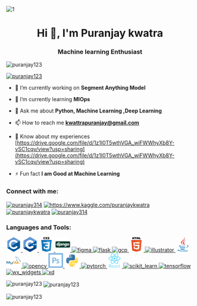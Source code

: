 
![1](https://user-images.githubusercontent.com/55429956/125980888-6ebc2b3c-48c4-4cea-ab7d-e9d8de579645.png)

<h1 align="center">Hi 👋, I'm Puranjay kwatra</h1>
<h3 align="center">Machine learning Enthusiast</h3>

<p align="left"> <img src="https://komarev.com/ghpvc/?username=puranjay123&label=Profile%20views&color=0e75b6&style=flat" alt="puranjay123" /> </p>

<p align="left"> <a href="https://github.com/ryo-ma/github-profile-trophy"><img src="https://github-profile-trophy.vercel.app/?username=puranjay123" alt="puranjay123" /></a> </p>

- 🔭 I’m currently working on **Segment Anything Model**

- 🌱 I’m currently learning **MlOps**

- 💬 Ask me about **Python, Machine Learning ,Deep Learning**

- 📫 How to reach me **kwattrapuranjay@gmail.com**

- 📄 Know about my experiences [https://drive.google.com/file/d/1z1I0T5wthVGA_wiFWWhyXb8Y-vSC1cqv/view?usp=sharing](https://drive.google.com/file/d/1z1I0T5wthVGA_wiFWWhyXb8Y-vSC1cqv/view?usp=sharing)

- ⚡ Fun fact **I am Good at Machine Learning**

<h3 align="left">Connect with me:</h3>
<p align="left">
<a href="https://linkedin.com/in/puranjay314" target="blank"><img align="center" src="https://raw.githubusercontent.com/rahuldkjain/github-profile-readme-generator/master/src/images/icons/Social/linked-in-alt.svg" alt="puranjay314" height="30" width="40" /></a>
<a href="https://kaggle.com/https://www.kaggle.com/puranjaykwatra" target="blank"><img align="center" src="https://raw.githubusercontent.com/rahuldkjain/github-profile-readme-generator/master/src/images/icons/Social/kaggle.svg" alt="https://www.kaggle.com/puranjaykwatra" height="30" width="40" /></a>
<a href="https://instagram.com/puranjaykwatra" target="blank"><img align="center" src="https://raw.githubusercontent.com/rahuldkjain/github-profile-readme-generator/master/src/images/icons/Social/instagram.svg" alt="puranjaykwatra" height="30" width="40" /></a>
<a href="https://www.codechef.com/users/puranjay314" target="blank"><img align="center" src="https://cdn.jsdelivr.net/npm/simple-icons@3.1.0/icons/codechef.svg" alt="puranjay314" height="30" width="40" /></a>
</p>

<h3 align="left">Languages and Tools:</h3>
<p align="left"> <a href="https://www.cprogramming.com/" target="_blank"> <img src="https://raw.githubusercontent.com/devicons/devicon/master/icons/c/c-original.svg" alt="c" width="40" height="40"/> </a> <a href="https://www.w3schools.com/cpp/" target="_blank"> <img src="https://raw.githubusercontent.com/devicons/devicon/master/icons/cplusplus/cplusplus-original.svg" alt="cplusplus" width="40" height="40"/> </a> <a href="https://www.w3schools.com/css/" target="_blank"> <img src="https://raw.githubusercontent.com/devicons/devicon/master/icons/css3/css3-original-wordmark.svg" alt="css3" width="40" height="40"/> </a> <a href="https://www.djangoproject.com/" target="_blank"> <img src="https://raw.githubusercontent.com/devicons/devicon/master/icons/django/django-original.svg" alt="django" width="40" height="40"/> </a> <a href="https://www.figma.com/" target="_blank"> <img src="https://www.vectorlogo.zone/logos/figma/figma-icon.svg" alt="figma" width="40" height="40"/> </a> <a href="https://flask.palletsprojects.com/" target="_blank"> <img src="https://www.vectorlogo.zone/logos/pocoo_flask/pocoo_flask-icon.svg" alt="flask" width="40" height="40"/> </a> <a href="https://cloud.google.com" target="_blank"> <img src="https://www.vectorlogo.zone/logos/google_cloud/google_cloud-icon.svg" alt="gcp" width="40" height="40"/> </a> <a href="https://www.w3.org/html/" target="_blank"> <img src="https://raw.githubusercontent.com/devicons/devicon/master/icons/html5/html5-original-wordmark.svg" alt="html5" width="40" height="40"/> </a> <a href="https://www.adobe.com/in/products/illustrator.html" target="_blank"> <img src="https://www.vectorlogo.zone/logos/adobe_illustrator/adobe_illustrator-icon.svg" alt="illustrator" width="40" height="40"/> </a> <a href="https://www.java.com" target="_blank"> <img src="https://raw.githubusercontent.com/devicons/devicon/master/icons/java/java-original.svg" alt="java" width="40" height="40"/> </a> <a href="https://www.mysql.com/" target="_blank"> <img src="https://raw.githubusercontent.com/devicons/devicon/master/icons/mysql/mysql-original-wordmark.svg" alt="mysql" width="40" height="40"/> </a> <a href="https://opencv.org/" target="_blank"> <img src="https://www.vectorlogo.zone/logos/opencv/opencv-icon.svg" alt="opencv" width="40" height="40"/> </a> <a href="https://www.photoshop.com/en" target="_blank"> <img src="https://raw.githubusercontent.com/devicons/devicon/master/icons/photoshop/photoshop-line.svg" alt="photoshop" width="40" height="40"/> </a> <a href="https://www.python.org" target="_blank"> <img src="https://raw.githubusercontent.com/devicons/devicon/master/icons/python/python-original.svg" alt="python" width="40" height="40"/> </a> <a href="https://pytorch.org/" target="_blank"> <img src="https://www.vectorlogo.zone/logos/pytorch/pytorch-icon.svg" alt="pytorch" width="40" height="40"/> </a> <a href="https://reactjs.org/" target="_blank"> <img src="https://raw.githubusercontent.com/devicons/devicon/master/icons/react/react-original-wordmark.svg" alt="react" width="40" height="40"/> </a> <a href="https://scikit-learn.org/" target="_blank"> <img src="https://upload.wikimedia.org/wikipedia/commons/0/05/Scikit_learn_logo_small.svg" alt="scikit_learn" width="40" height="40"/> </a> <a href="https://www.tensorflow.org" target="_blank"> <img src="https://www.vectorlogo.zone/logos/tensorflow/tensorflow-icon.svg" alt="tensorflow" width="40" height="40"/> </a> <a href="https://www.wxwidgets.org/" target="_blank"> <img src="https://upload.wikimedia.org/wikipedia/commons/b/bb/WxWidgets.svg" alt="wx_widgets" width="40" height="40"/> </a> <a href="https://www.adobe.com/products/xd.html" target="_blank"> <img src="https://cdn.worldvectorlogo.com/logos/adobe-xd.svg" alt="xd" width="40" height="40"/> </a> </p>

<p><img align="left" src="https://github-readme-stats.vercel.app/api/top-langs?username=puranjay123&show_icons=true&locale=en&layout=compact" alt="puranjay123" /></p>

<p>&nbsp;<img align="center" src="https://github-readme-stats.vercel.app/api?username=puranjay123&show_icons=true&locale=en" alt="puranjay123" /></p>

<p><img align="center" src="https://github-readme-streak-stats.herokuapp.com/?user=puranjay123&" alt="puranjay123" /></p>
